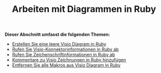 ﻿---
title: Arbeiten mit Diagrammen in Ruby
type: docs
weight: 30
url: /de/java/working-with-diagrams-in-ruby/
---
**Dieser Abschnitt umfasst die folgenden Themen:**

- [Erstellen Sie eine leere Visio Diagram in Ruby](/diagram/de/java/create-an-empty-visio-diagram-in-ruby/)
- [Rufen Sie Visio-Konnektorinformationen in Ruby ab](/diagram/de/java/retrieve-visio-connectors-information-in-ruby/)
- [Rufen Sie Zeichenschriftinformationen in Ruby ab](/diagram/de/java/retrieve-drawing-font-information-in-ruby/)
- [Kommentare zu Visio Zeichnungen in Ruby hinzufügen](/diagram/de/java/add-comments-to-visio-drawings-in-ruby/)
- [Entfernen Sie alle Makros aus Visio Diagram in Ruby](/diagram/de/java/remove-all-macros-from-the-visio-diagram-in-ruby/)
